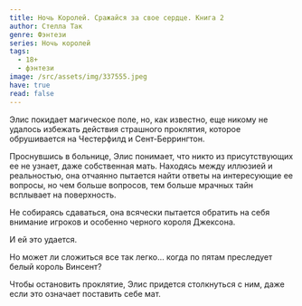 ```yaml
---
title: Ночь Королей. Сражайся за свое сердце. Книга 2
author: Стелла Так
genre: Фэнтези
series: Ночь королей
tags:
  - 18+
  - фэнтези
image: /src/assets/img/337555.jpeg
have: true
read: false
---
```

Элис покидает магическое поле, но, как известно, еще никому не удалось избежать действия страшного проклятия, которое обрушивается на Честерфилд и Сент-Беррингтон.

Проснувшись в больнице, Элис понимает, что никто из присутствующих ее не узнает, даже собственная мать. Находясь между иллюзией и реальностью, она отчаянно пытается найти ответы на интересующие ее вопросы, но чем больше вопросов, тем больше мрачных тайн всплывает на поверхность.

Не собираясь сдаваться, она всячески пытается обратить на себя внимание игроков и особенно черного короля Джексона.

И ей это удается.

Но может ли сложиться все так легко… когда по пятам преследует белый король Винсент?

Чтобы остановить проклятие, Элис придется столкнуться с ним, даже если это означает поставить себе мат.
